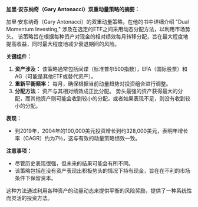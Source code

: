  **加里·安东纳奇（Gary Antonacci）双重动量策略的摘要：** 

加里·安东纳奇（Gary Antonacci）的双重动量策略，在他的书中详细介绍 "Dual Momentum Investing," 涉及在选定的ETF之间采用动态分配方法，以利用市场势头。 该策略旨在根据每种资产对现金的相对绩效每月转移分配，旨在最大程度地提高收益，同时最大程度地减少衰退期间的风险。

 **关键组件：** 
1. **资产涉及：** 该策略通常包括间谍（标准普尔500指数），EFA（国际股票）和AG（可能是其他ETF或替代资产）。
2. **重新平衡频率：** 每月，确保根据当前动量趋势对投资组合进行调整。
3. **分配方法：** 资产与其相对绩效成正比分配。 势头最强的资产获得最大的分配，而其他资产则可能会收到较小的分配，或者如果表现不足，则没有收到较小的分配。

 **表现：** 
- 到2019年，2004年的100,000美元投资增长到约328,000美元，表明年增长率（CAGR）约为7％，这与有效的动量策略绩效一致。

 **注意事项：** 
- 尽管历史表现很强，但未来的结果可能会有所不同。
- 该策略包括在没有资产表现出积极势头的情况下持有现金，旨在在不利的市场条件下保留资本。

这种方法通过利用各种资产的动量动态来提供平衡的风险奖励，提供了一种系统性而灵活的投资方法。
